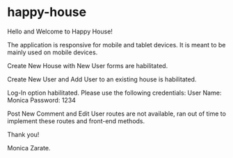 # happy-house

Hello and Welcome to Happy House!

The application is responsive for mobile and tablet devices. It is meant to be mainly used on mobile devices.

Create New House with New User forms are habilitated. 

Create New User and Add User to an existing house is habilitated.

Log-In option habilitated. Please use the following credentials:
User Name: Monica
Password: 1234

Post New Comment and Edit User routes are not available, ran out of time to implement these routes and front-end methods. 

Thank you!

Monica Zarate.
